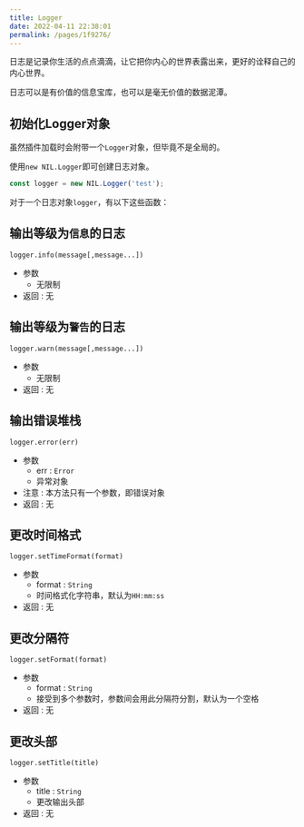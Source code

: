 ```yaml
---
title: Logger
date: 2022-04-11 22:38:01
permalink: /pages/1f9276/
---
```



日志是记录你生活的点点滴滴，让它把你内心的世界表露出来，更好的诠释自己的内心世界。

日志可以是有价值的信息宝库，也可以是毫无价值的数据泥潭。

## 初始化Logger对象

虽然插件加载时会附带一个`Logger`对象，但毕竟不是全局的。

使用`new NIL.Logger`即可创建日志对象。

``` js
const logger = new NIL.Logger('test');
```

对于一个日志对象`logger`，有以下这些函数：

## 输出等级为`信息`的日志

`logger.info(message[,message...])`
 - 参数
   - 无限制
 - 返回 : 无

## 输出等级为`警告`的日志

`logger.warn(message[,message...])`
 - 参数
   - 无限制
 - 返回 : 无

## 输出错误堆栈

`logger.error(err)`

 - 参数
   - err : `Error`
   - 异常对象
 - 注意 : 本方法只有一个参数，即错误对象
 - 返回 : 无

 
## 更改时间格式

`logger.setTimeFormat(format)`

 - 参数
   - format : `String`
   - 时间格式化字符串，默认为`HH:mm:ss`
 - 返回 : 无

## 更改分隔符

`logger.setFormat(format)`

 - 参数
   - format : `String`
   - 接受到多个参数时，参数间会用此分隔符分割，默认为一个空格
 - 返回 : 无

## 更改头部

`logger.setTitle(title)`

 - 参数
   - title : `String`
   - 更改输出头部
 - 返回 : 无